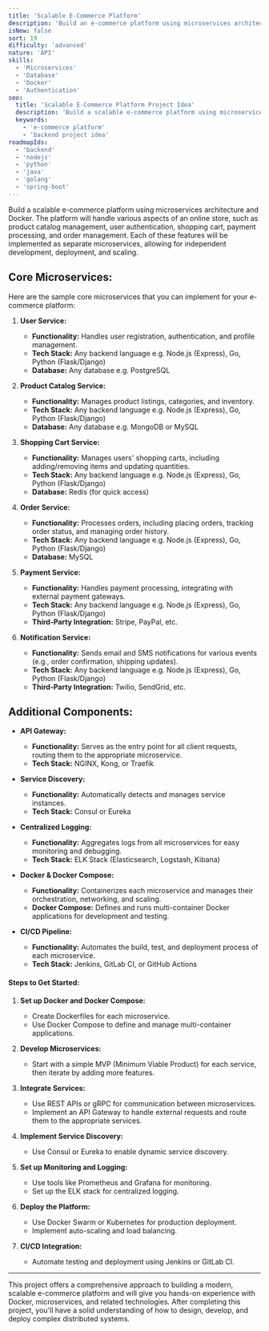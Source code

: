 ```yaml
---
title: 'Scalable E-Commerce Platform'
description: 'Build an e-commerce platform using microservices architecture.'
isNew: false
sort: 19
difficulty: 'advanced'
nature: 'API'
skills:
  - 'Microservices'
  - 'Database'
  - 'Docker'
  - 'Authentication'
seo:
  title: 'Scalable E-Commerce Platform Project Idea'
  description: 'Build a scalable e-commerce platform using microservices architecture and Docker.'
  keywords:
    - 'e-commerce platform'
    - 'backend project idea'
roadmapIds:
  - 'backend'
  - 'nodejs'
  - 'python'
  - 'java'
  - 'golang'
  - 'spring-boot'
---
```


Build a scalable e-commerce platform using microservices architecture and Docker. The platform will handle various aspects of an online store, such as product catalog management, user authentication, shopping cart, payment processing, and order management. Each of these features will be implemented as separate microservices, allowing for independent development, deployment, and scaling.

## Core Microservices:

Here are the sample core microservices that you can implement for your e-commerce platform:

1. **User Service:**
    - **Functionality:** Handles user registration, authentication, and profile management.
    - **Tech Stack:** Any backend language e.g. Node.js (Express), Go, Python (Flask/Django)
    - **Database:** Any database e.g. PostgreSQL

2. **Product Catalog Service:**
    - **Functionality:** Manages product listings, categories, and inventory.
    - **Tech Stack:** Any backend language e.g. Node.js (Express), Go, Python (Flask/Django)
    - **Database:** Any database e.g. MongoDB or MySQL

3. **Shopping Cart Service:**
    - **Functionality:** Manages users' shopping carts, including adding/removing items and updating quantities.
    - **Tech Stack:** Any backend language e.g. Node.js (Express), Go, Python (Flask/Django)
    - **Database:** Redis (for quick access)

4. **Order Service:**
    - **Functionality:** Processes orders, including placing orders, tracking order status, and managing order history.
    - **Tech Stack:** Any backend language e.g. Node.js (Express), Go, Python (Flask/Django)
    - **Database:** MySQL

5. **Payment Service:**
    - **Functionality:** Handles payment processing, integrating with external payment gateways.
    - **Tech Stack:** Any backend language e.g. Node.js (Express), Go, Python (Flask/Django)
    - **Third-Party Integration:** Stripe, PayPal, etc.

6. **Notification Service:**
    - **Functionality:** Sends email and SMS notifications for various events (e.g., order confirmation, shipping updates).
    - **Tech Stack:** Any backend language e.g. Node.js (Express), Go, Python (Flask/Django)
    - **Third-Party Integration:** Twilio, SendGrid, etc.

## **Additional Components:**

- **API Gateway:**
    - **Functionality:** Serves as the entry point for all client requests, routing them to the appropriate microservice.
    - **Tech Stack:** NGINX, Kong, or Traefik

- **Service Discovery:**
    - **Functionality:** Automatically detects and manages service instances.
    - **Tech Stack:** Consul or Eureka

- **Centralized Logging:**
    - **Functionality:** Aggregates logs from all microservices for easy monitoring and debugging.
    - **Tech Stack:** ELK Stack (Elasticsearch, Logstash, Kibana)

- **Docker & Docker Compose:**
    - **Functionality:** Containerizes each microservice and manages their orchestration, networking, and scaling.
    - **Docker Compose:** Defines and runs multi-container Docker applications for development and testing.

- **CI/CD Pipeline:**
    - **Functionality:** Automates the build, test, and deployment process of each microservice.
    - **Tech Stack:** Jenkins, GitLab CI, or GitHub Actions

#### **Steps to Get Started:**

1. **Set up Docker and Docker Compose:**
    - Create Dockerfiles for each microservice.
    - Use Docker Compose to define and manage multi-container applications.

2. **Develop Microservices:**
    - Start with a simple MVP (Minimum Viable Product) for each service, then iterate by adding more features.

3. **Integrate Services:**
    - Use REST APIs or gRPC for communication between microservices.
    - Implement an API Gateway to handle external requests and route them to the appropriate services.

4. **Implement Service Discovery:**
    - Use Consul or Eureka to enable dynamic service discovery.

5. **Set up Monitoring and Logging:**
    - Use tools like Prometheus and Grafana for monitoring.
    - Set up the ELK stack for centralized logging.

6. **Deploy the Platform:**
    - Use Docker Swarm or Kubernetes for production deployment.
    - Implement auto-scaling and load balancing.

7. **CI/CD Integration:**
    - Automate testing and deployment using Jenkins or GitLab CI.

<hr />

This project offers a comprehensive approach to building a modern, scalable e-commerce platform and will give you hands-on experience with Docker, microservices, and related technologies. After completing this project, you'll have a solid understanding of how to design, develop, and deploy complex distributed systems.